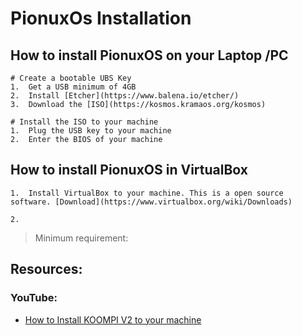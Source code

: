 # PionuxOs Installation

## How to install PionuxOS on your Laptop /PC

```
# Create a bootable UBS Key
1.  Get a USB minimum of 4GB
2.  Install [Etcher](https://www.balena.io/etcher/)
3.  Download the [ISO](https://kosmos.kramaos.org/kosmos)

# Install the ISO to your machine
1.  Plug the USB key to your machine
2.  Enter the BIOS of your machine
```
[//]: # (TODO: add screenshots)

## How to install PionuxOS in VirtualBox

```
1.  Install VirtualBox to your machine. This is a open source software. [Download](https://www.virtualbox.org/wiki/Downloads)

2.  

```

> Minimum requirement:

## Resources:

### YouTube:

-  [How to Install KOOMPI V2 to your machine]()

